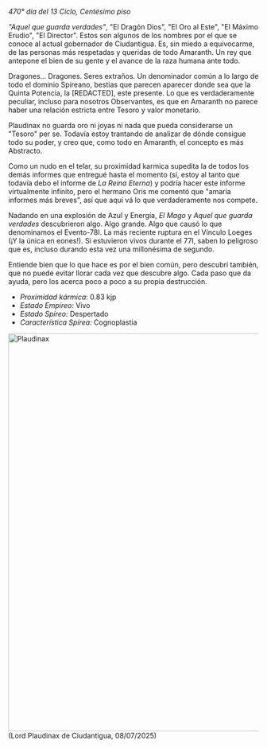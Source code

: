 *470° día del 13 Ciclo, Centésimo piso*

*"Aquel que guarda verdades"*, "El Dragón Dios", "El Oro al Este", "El Máximo Erudio", "El Director". Estos son algunos de los nombres por el que se conoce al actual gobernador de Ciudantigua. Es, sin miedo a equivocarme, de las personas más respetadas y queridas de todo Amaranth. Un rey que antepone el bien de su gente y el avance de la raza humana ante todo.

Dragones... Dragones. Seres extraños. Un denominador común a lo largo de todo el dominio Spireano, bestias que parecen aparecer donde sea que la Quinta Potencia, la [REDACTED], este presente. Lo que es verdaderamente peculiar, incluso para nosotros Observantes, es que en Amaranth no parece haber una relación estricta entre Tesoro y valor monetario.

Plaudinax no guarda oro ni joyas ni nada que pueda considerarse un "Tesoro" per se. Todavía estoy trantando de analizar de dónde consigue todo su poder, y creo que, como todo en Amaranth, el concepto es más Abstracto.

Como un nudo en el telar, su proximidad karmica supedita la de todos los demás informes que entregué hasta el momento (sí, estoy al tanto que todavía debo el informe de *La Reina Eterna*) y podría hacer este informe virtualmente infinito, pero el hermano Oris me comentó que "amaría informes más breves", así que aquí vá lo que verdaderamente nos compete.

Nadando en una explosión de Azul y Energía, *El Mago* y *Aquel que guarda verdades* descubrieron algo. Algo grande.
Algo que causó lo que denominamos el Evento-78I. La más reciente ruptura en el Vínculo Loeges (¡Y la única en eones!). Si estuvieron vivos durante el 77I, saben lo peligroso que es, incluso durando esta vez una millonésima de segundo.

Entiende bien que lo que hace es por el bien común, pero descubrí también, que no puede evitar llorar cada vez que descubre algo. Cada paso que da ayuda, pero los acerca poco a poco a su propia destrucción.


- *Proximidad kármica*: 0.83 kjp
- *Estado Empíreo:* Vivo
- *Estado Spíreo:* Despertado
- *Característica Spírea:* Cognoplastia

<img src="lore/npcs/npc-img/Plaudinax.png" alt="Plaudinax" width="800"/>
(Lord Plaudinax de Ciudantigua, 08/07/2025)
